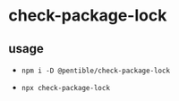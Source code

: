 # check-package-lock

## usage

- `npm i -D @pentible/check-package-lock`

- `npx check-package-lock`
